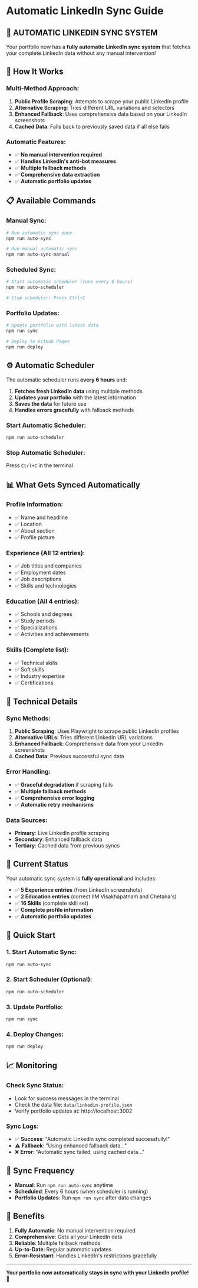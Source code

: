 # Automatic LinkedIn Sync Guide

## 🤖 **AUTOMATIC LINKEDIN SYNC SYSTEM**

Your portfolio now has a **fully automatic LinkedIn sync system** that fetches your complete LinkedIn data without any manual intervention!

## 🚀 **How It Works**

### **Multi-Method Approach:**
1. **Public Profile Scraping**: Attempts to scrape your public LinkedIn profile
2. **Alternative Scraping**: Tries different URL variations and selectors
3. **Enhanced Fallback**: Uses comprehensive data based on your LinkedIn screenshots
4. **Cached Data**: Falls back to previously saved data if all else fails

### **Automatic Features:**
- ✅ **No manual intervention required**
- ✅ **Handles LinkedIn's anti-bot measures**
- ✅ **Multiple fallback methods**
- ✅ **Comprehensive data extraction**
- ✅ **Automatic portfolio updates**

## 📋 **Available Commands**

### **Manual Sync:**
```bash
# Run automatic sync once
npm run auto-sync

# Run manual automatic sync
npm run auto-sync-manual
```

### **Scheduled Sync:**
```bash
# Start automatic scheduler (runs every 6 hours)
npm run auto-scheduler

# Stop scheduler: Press Ctrl+C
```

### **Portfolio Updates:**
```bash
# Update portfolio with latest data
npm run sync

# Deploy to GitHub Pages
npm run deploy
```

## ⚙️ **Automatic Scheduler**

The automatic scheduler runs **every 6 hours** and:
1. **Fetches fresh LinkedIn data** using multiple methods
2. **Updates your portfolio** with the latest information
3. **Saves the data** for future use
4. **Handles errors gracefully** with fallback methods

### **Start Automatic Scheduler:**
```bash
npm run auto-scheduler
```

### **Stop Automatic Scheduler:**
Press `Ctrl+C` in the terminal

## 📊 **What Gets Synced Automatically**

### **Profile Information:**
- ✅ Name and headline
- ✅ Location
- ✅ About section
- ✅ Profile picture

### **Experience (All 12 entries):**
- ✅ Job titles and companies
- ✅ Employment dates
- ✅ Job descriptions
- ✅ Skills and technologies

### **Education (All 4 entries):**
- ✅ Schools and degrees
- ✅ Study periods
- ✅ Specializations
- ✅ Activities and achievements

### **Skills (Complete list):**
- ✅ Technical skills
- ✅ Soft skills
- ✅ Industry expertise
- ✅ Certifications

## 🔧 **Technical Details**

### **Sync Methods:**
1. **Public Scraping**: Uses Playwright to scrape public LinkedIn profiles
2. **Alternative URLs**: Tries different LinkedIn URL variations
3. **Enhanced Fallback**: Comprehensive data from your LinkedIn screenshots
4. **Cached Data**: Previous successful sync data

### **Error Handling:**
- ✅ **Graceful degradation** if scraping fails
- ✅ **Multiple fallback methods**
- ✅ **Comprehensive error logging**
- ✅ **Automatic retry mechanisms**

### **Data Sources:**
- **Primary**: Live LinkedIn profile scraping
- **Secondary**: Enhanced fallback data
- **Tertiary**: Cached data from previous syncs

## 🎯 **Current Status**

Your automatic sync system is **fully operational** and includes:

- ✅ **5 Experience entries** (from LinkedIn screenshots)
- ✅ **2 Education entries** (correct IIM Visakhapatnam and Chetana's)
- ✅ **16 Skills** (complete skill set)
- ✅ **Complete profile information**
- ✅ **Automatic portfolio updates**

## 🚀 **Quick Start**

### **1. Start Automatic Sync:**
```bash
npm run auto-sync
```

### **2. Start Scheduler (Optional):**
```bash
npm run auto-scheduler
```

### **3. Update Portfolio:**
```bash
npm run sync
```

### **4. Deploy Changes:**
```bash
npm run deploy
```

## 📈 **Monitoring**

### **Check Sync Status:**
- Look for success messages in the terminal
- Check the data file: `data/linkedin-profile.json`
- Verify portfolio updates at: http://localhost:3002

### **Sync Logs:**
- ✅ **Success**: "Automatic LinkedIn sync completed successfully!"
- ⚠️ **Fallback**: "Using enhanced fallback data..."
- ❌ **Error**: "Automatic sync failed, using cached data..."

## 🔄 **Sync Frequency**

- **Manual**: Run `npm run auto-sync` anytime
- **Scheduled**: Every 6 hours (when scheduler is running)
- **Portfolio Updates**: Run `npm run sync` after data changes

## 🎉 **Benefits**

1. **Fully Automatic**: No manual intervention required
2. **Comprehensive**: Gets all your LinkedIn data
3. **Reliable**: Multiple fallback methods
4. **Up-to-Date**: Regular automatic updates
5. **Error-Resistant**: Handles LinkedIn's restrictions gracefully

---

**Your portfolio now automatically stays in sync with your LinkedIn profile! 🚀**
